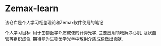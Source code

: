 # Zemax-learn

该仓库是个人学习相差理论和Zemax软件使用的笔记

个人学习目标: 用于生物医学介质成像的计算光学, 主要应用领域解决心肌, 冠状血管等组织成像. 期待能为生物医学光学中散射介质成像做出贡献. 